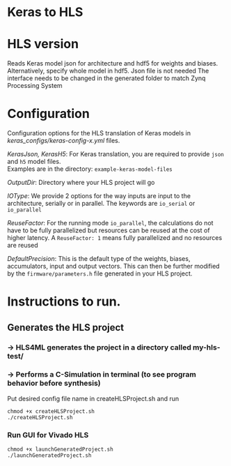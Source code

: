 # Keras to HLS 
# HLS version

Reads Keras model json for architecture and hdf5 for weights and biases.
Alternatively, specify whole model in hdf5. Json file is not needed
The interface needs to be changed in the generated folder to match Zynq Processing System

# Configuration

Configuration options for the HLS translation of Keras models in *keras_configs/keras-config-x.yml* files.

*KerasJson, KerasH5*: For Keras translation, you are required to provide `json` and `h5` model files.  
Examples are in the directory: `example-keras-model-files`

*OutputDir*: Directory where your HLS project will go

*IOType*: We provide 2 options for the way inputs are input to the architecture, serially or in parallel.  The keywords are `io_serial` or `io_parallel`

*ReuseFactor*: For the running mode `io_parallel`, the calculations do not have to be fully parallelized but resources can be reused at the cost of higher latency.  A `ReuseFactor: 1` means fully parallelized and no resources are reused

*DefaultPrecision*: This is the default type of the weights, biases, accumulators, input and output vectors.  This can then be further modified by the `firmware/parameters.h` file generated in your HLS project.


# Instructions to run. 

## Generates the HLS project
### -> HLS4ML generates the project in a directory called my-hls-test/
### -> Performs a C-Simulation in terminal (to see program behavior before synthesis)

Put desired config file name in createHLSProject.sh and run
```
chmod +x createHLSProject.sh
./createHLSProject.sh
```
### Run GUI for Vivado HLS
```
chmod +x launchGeneratedProject.sh
./launchGeneratedProject.sh
```
